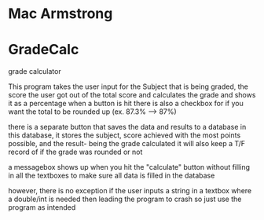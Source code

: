 # Mac Armstrong
# GradeCalc
grade calculator

This program takes the user input
for the Subject that is being graded, 
the score the user got out of the total score
and calculates the grade and shows it as a percentage when a button is hit 
there is also a checkbox for if you want the total to be rounded up
(ex. 87.3% --> 87%)

there is a separate button that saves the data and results to a database 
in this  database, it stores the subject, 
score achieved with the most points possible,
and the result- being the grade calculated 
it will also keep a T/F record of if the grade was rounded or not 

a messagebox shows up when you hit the "calculate" button without filling in all the textboxes
to make sure all data is filled in the database 

however, there is no exception if the user inputs a string in a textbox where a double/int is needed
then leading the program to crash
so just use the program as intended
